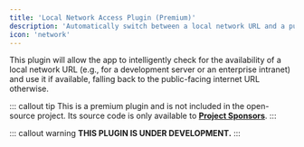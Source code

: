 ```yaml
---
title: 'Local Network Access Plugin (Premium)'
description: 'Automatically switch between a local network URL and a public URL.'
icon: 'network'
---
```


This plugin will allow the app to intelligently check for the availability of a local network URL (e.g., for a development server or an enterprise intranet) and use it if available, falling back to the public-facing internet URL otherwise.

::: callout tip
This is a premium plugin and is not included in the open-source project. Its source code is only available to **[Project Sponsors](https://github.com/sponsors/mgks/sponsorships?sponsor=mgks&tier_id=468838)**.
:::

::: callout warning
**THIS PLUGIN IS UNDER DEVELOPMENT.**
:::